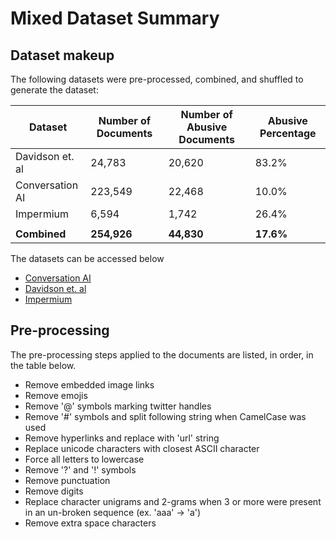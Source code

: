 # Mixed Dataset Summary

## Dataset makeup

The following datasets were pre-processed, combined, and shuffled to generate the dataset:

| Dataset          | Number of Documents | Number of Abusive Documents | Abusive Percentage |
| ---------------- | ------------------- | --------------------------- | ------------------ |
| Davidson et. al  |  24,783             | 20,620                      | 83.2%              |
| Conversation AI  | 223,549             | 22,468                      | 10.0%              |
| Impermium        |   6,594             |  1,742                      | 26.4%              |
|                  |                     |                             |                    |
| **Combined**     | **254,926**         | **44,830**                  | **17.6%**          |

The datasets can be accessed below

* [Conversation AI](https://www.kaggle.com/c/jigsaw-toxic-comment-classification-challenge/overview)
* [Davidson et. al](https://data.world/thomasrdavidson/hate-speech-and-offensive-language)
* [Impermium](https://www.kaggle.com/c/detecting-insults-in-social-commentary/overview)

## Pre-processing

The pre-processing steps applied to the documents are listed, in order, in the table below.

* Remove embedded image links
* Remove emojis
* Remove '@' symbols marking twitter handles
* Remove '#' symbols and split following string when CamelCase was used
* Remove hyperlinks and replace with 'url' string
* Replace unicode characters with closest ASCII character
* Force all letters to lowercase
* Remove '?' and '!' symbols
* Remove punctuation
* Remove digits
* Replace character unigrams and 2-grams when 3 or more were present in an un-broken sequence (ex. 'aaa' -> 'a')
* Remove extra space characters
